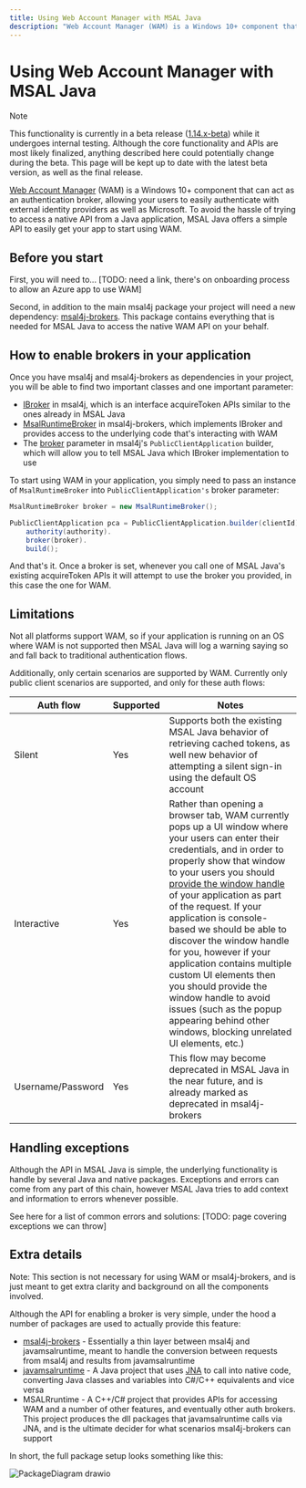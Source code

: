 ```yaml
---
title: Using Web Account Manager with MSAL Java
description: "Web Account Manager (WAM) is a Windows 10+ component that can act as an authentication broker, allowing your users to easily authenticate with external identity providers as well as Microsoft."
---
```


# Using Web Account Manager with MSAL Java

> [!NOTE]
> This functionality is currently in a beta release ([1.14.x-beta](https://mvnrepository.com/artifact/com.microsoft.azure/msal4j/1.14.0-beta)) while it undergoes internal testing. Although the core functionality and APIs are most likely finalized, anything described here could potentially change during the beta. This page will be kept up to date with the latest beta version, as well as the final release.

[Web Account Manager](/windows/uwp/security/web-account-manager) (WAM) is a Windows 10+ component that can act as an authentication broker, allowing your users to easily authenticate with external identity providers as well as Microsoft. To avoid the hassle of trying to access a native API from a Java application, MSAL Java offers a simple API to easily get your app to start using WAM.

## Before you start

First, you will need to... [TODO: need a link, there's on onboarding process to allow an Azure app to use WAM]

Second, in addition to the main msal4j package your project will need a new dependency: [msal4j-brokers](https://mvnrepository.com/artifact/com.microsoft.azure/msal4j-brokers). This package contains everything that is needed for MSAL Java to access the native WAM API on your behalf.

## How to enable brokers in your application

Once you have msal4j and msal4j-brokers as dependencies in your project, you will be able to find two important classes and one important parameter:

- [IBroker](https://github.com/AzureAD/microsoft-authentication-library-for-java/blob/avdunn/msalruntime-broker/msal4j-sdk/src/main/java/com/microsoft/aad/msal4j/IBroker.java) in msal4j, which is an interface acquireToken APIs similar to the ones already in MSAL Java
- [MsalRuntimeBroker](https://github.com/AzureAD/microsoft-authentication-library-for-java/blob/avdunn/msalruntime-broker/msal4j-brokers/src/main/java/com/microsoft/aad/msal4jbrokers/MsalRuntimeBroker.java) in msal4j-brokers, which implements IBroker and provides access to the underlying code that's interacting with WAM
- The [broker](https://github.com/AzureAD/microsoft-authentication-library-for-java/blob/5ae3186cea6451682664c8ff343033834feb984b/msal4j-sdk/src/main/java/com/microsoft/aad/msal4j/PublicClientApplication.java#L195) parameter in msal4j's `PublicClientApplication` builder, which will allow you to tell MSAL Java which IBroker implementation to use

To start using WAM in your application, you simply need to pass an instance of `MsalRuntimeBroker` into `PublicClientApplication's` broker parameter:

```java
MsalRuntimeBroker broker = new MsalRuntimeBroker();

PublicClientApplication pca = PublicClientApplication.builder(clientId).
    authority(authority).
    broker(broker).
    build();
```

And that's it. Once a broker is set, whenever you call one of MSAL Java's existing acquireToken APIs it will attempt to use the broker you provided, in this case the one for WAM.

## Limitations

Not all platforms support WAM, so if your application is running on an OS where WAM is not supported then MSAL Java will log a warning saying so and fall back to traditional authentication flows.

Additionally, only certain scenarios are supported by WAM. Currently only public client scenarios are supported, and only for these auth flows:

Auth flow | Supported | Notes
-----| ------- | ---------|
Silent | Yes | Supports both the existing MSAL Java behavior of retrieving cached tokens, as well new behavior of attempting a silent sign-in using the default OS account
Interactive | Yes | Rather than opening a browser tab, WAM currently pops up a UI window where your users can enter their credentials, and in order to properly show that window to your users you should [provide the window handle](https://github.com/AzureAD/microsoft-authentication-library-for-java/blob/7b64feac207fb67aeaa21e1bb19d2a3d37f1c359/msal4j-sdk/src/main/java/com/microsoft/aad/msal4j/InteractiveRequestParameters.java#L103) of your application as part of the request. If your application is console-based we should be able to discover the window handle for you, however if your application contains multiple custom UI elements then you should provide the window handle to avoid issues (such as the popup appearing behind other windows, blocking unrelated UI elements, etc.)
Username/Password | Yes | This flow may become deprecated in MSAL Java in the near future, and is already marked as deprecated in msal4j-brokers

## Handling exceptions

Although the API in MSAL Java is simple, the underlying functionality is handle by several Java and native packages. Exceptions and errors can come from any part of this chain, however MSAL Java tries to add context and information to errors whenever possible.

See here for a list of common errors and solutions: [TODO: page covering exceptions we can throw]

## Extra details

Note: This section is not necessary for using WAM or msal4j-brokers, and is just meant to get extra clarity and background on all the components involved.

Although the API for enabling a broker is very simple, under the hood a number of packages are used to actually provide this feature:

- [msal4j-brokers](https://mvnrepository.com/artifact/com.microsoft.azure/msal4j-brokers) - Essentially a thin layer between msal4j and javamsalruntime, meant to handle the conversion between requests from msal4j and results from javamsalruntime
- [javamsalruntime](https://mvnrepository.com/artifact/com.microsoft.azure/javamsalruntime) - A Java project that uses [JNA](https://mvnrepository.com/artifact/com.microsoft.azure/javamsalruntime) to call into native code, converting Java classes and variables into C#/C++ equivalents and vice versa
- MSALRruntime - A C++/C# project that provides APIs for accessing WAM and a number of other features, and eventually other auth brokers. This project produces the dll packages that javamsalruntime calls via JNA, and is the ultimate decider for what scenarios msal4j-brokers can support

In short, the full package setup looks something like this:

![PackageDiagram drawio](https://user-images.githubusercontent.com/62066438/216450320-10e7599d-0989-4a95-9930-6399c8ffcf66.svg)
